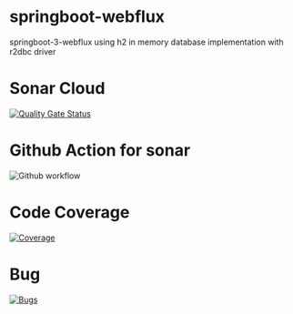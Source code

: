 # springboot-webflux
 springboot-3-webflux using h2 in memory database implementation with r2dbc driver 

# Sonar Cloud
[![Quality Gate Status](https://sonarcloud.io/api/project_badges/measure?project=bhavesh-bhatt-tech_springboot-webflux&metric=alert_status)](https://sonarcloud.io/summary/new_code?id=bhavesh-bhatt-tech_springboot-webflux)

# Github Action for sonar
![Github workflow](https://github.com/bhavesh-bhatt-tech/springboot-webflux/actions/workflows/build.yml/badge.svg)

# Code Coverage
[![Coverage](https://sonarcloud.io/api/project_badges/measure?project=bhavesh-bhatt-tech_springboot-webflux&metric=coverage)](https://sonarcloud.io/summary/new_code?id=bhavesh-bhatt-tech_springboot-webflux)

# Bug 
[![Bugs](https://sonarcloud.io/api/project_badges/measure?project=bhavesh-bhatt-tech_springboot-webflux&metric=bugs)](https://sonarcloud.io/summary/new_code?id=bhavesh-bhatt-tech_springboot-webflux)
